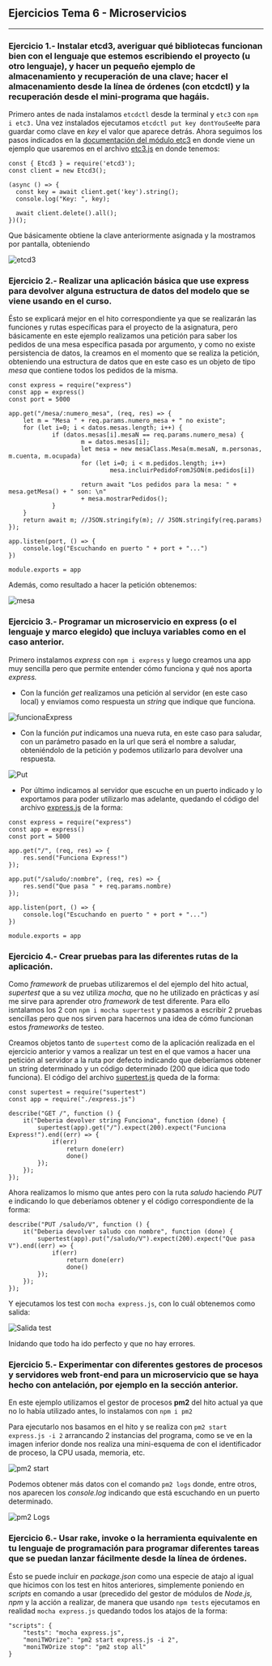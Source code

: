 ## Ejercicios Tema 6 - Microservicios



---


### Ejercicio 1.- Instalar etcd3, averiguar qué bibliotecas funcionan bien con el lenguaje que estemos escribiendo el proyecto (u otro lenguaje), y hacer un pequeño ejemplo de almacenamiento y recuperación de una clave; hacer el almacenamiento desde la línea de órdenes (con etcdctl) y la recuperación desde el mini-programa que hagáis.

Primero antes de nada instalamos `etcdctl` desde la terminal y `etc3` con `npm i etc3.`
Una vez instalados ejecutamos `etcdctl put key dontYouSeeMe` para guardar como clave en *key* el valor que aparece detrás. Ahora seguimos los pasos indicados en la [documentación del módulo etc3](https://www.npmjs.com/package/etcd3) en donde viene un ejemplo que usaremos en el archivo [etc3.js](https://github.com/LCinder/Autoevaluacion-IV/blob/master/Tema%206%20-%20Microservicios/etcd3.js) en donde tenemos:

~~~
const { Etcd3 } = require('etcd3');
const client = new Etcd3();

(async () => {
  const key = await client.get('key').string();
  console.log("Key: ", key);

  await client.delete().all();
})();
~~~

Que básicamente obtiene la clave anteriormente asignada y la mostramos por pantalla, obteniendo

![etcd3](https://github.com/LCinder/Autoevaluacion-IV/blob/master/Tema%206%20-%20Microservicios/img/etcd3.PNG)







### Ejercicio 2.- Realizar una aplicación básica que use express para devolver alguna estructura de datos del modelo que se viene usando en el curso.

Ésto se explicará mejor en el hito correspondiente ya que se realizarán las funciones y rutas específicas para el proyecto de la asignatura, pero básicamente en este ejemplo realizamos una petición para saber los pedidos de una mesa específica pasada por argumento, y como no existe persistencia de datos, la creamos en el momento que se realiza la petición, obteniendo una estructura de datos que en este caso es un objeto de tipo *mesa* que contiene todos los pedidos de la misma.


~~~
const express = require("express")
const app = express()
const port = 5000

app.get("/mesa/:numero_mesa", (req, res) => {
	let m = "Mesa " + req.params.numero_mesa + " no existe";
	for (let i=0; i < datos.mesas.length; i++) {
			if (datos.mesas[i].mesaN == req.params.numero_mesa) {
					m = datos.mesas[i];
					let mesa = new mesaClass.Mesa(m.mesaN, m.personas, m.cuenta, m.ocupada)
					for (let i=0; i < m.pedidos.length; i++)
							mesa.incluirPedidoFromJSON(m.pedidos[i])

					return await "Los pedidos para la mesa: " + mesa.getMesa() + " son: \n"
					+ mesa.mostrarPedidos();
			}
	}
	return await m; //JSON.stringify(m); // JSON.stringify(req.params)
});

app.listen(port, () => {
	console.log("Escuchando en puerto " + port + "...")
})

module.exports = app
~~~

Además, como resultado a hacer la petición obtenemos:

![mesa](https://github.com/LCinder/Autoevaluacion-IV/blob/master/Tema%206%20-%20Microservicios/img/mesa.PNG)


### Ejercicio 3.- Programar un microservicio en express (o el lenguaje y marco elegido) que incluya variables como en el caso anterior.


Primero instalamos *express* con `npm i express` y luego creamos una app muy sencilla pero que permite entender cómo funciona y qué nos aporta *express.*

- Con la función *get* realizamos una petición al servidor (en este caso local) y enviamos como respuesta un *string* que indique que funciona.

![funcionaExpress](https://github.com/LCinder/Autoevaluacion-IV/blob/master/Tema%206%20-%20Microservicios/img/funcionaExpress.PNG)

- Con la función *put* indicamos una nueva ruta, en este caso para saludar, con un parámetro pasado en la url que será el nombre a saludar, obteniéndolo de la petición y podemos utilizarlo para devolver una respuesta.

![Put](https://github.com/LCinder/Autoevaluacion-IV/blob/master/Tema%206%20-%20Microservicios/img/put.PNG)

- Por último indicamos al servidor que escuche en un puerto indicado y lo exportamos para poder utilizarlo mas adelante, quedando el código del archivo [express.js](https://github.com/LCinder/Autoevaluacion-IV/blob/master/Tema%206%20-%20Microservicios/express.js) de la forma:


~~~
const express = require("express")
const app = express()
const port = 5000

app.get("/", (req, res) => {
	res.send("Funciona Express!")
});

app.put("/saludo/:nombre", (req, res) => {
	res.send("Que pasa " + req.params.nombre)
});

app.listen(port, () => {
	console.log("Escuchando en puerto " + port + "...")
})

module.exports = app
~~~



### Ejercicio 4.- Crear pruebas para las diferentes rutas de la aplicación.

Como *framework* de pruebas utilizaremos el del ejemplo del hito actual, *supertest* que a su vez utiliza *mocha,* que no he utilizado en prácticas y así me sirve para aprender otro *framework* de test diferente. Para ello isntalamos los 2 con `npm i mocha supertest` y pasamos a escribir 2 pruebas sencillas pero que nos sirven para hacernos una idea de cómo funcionan estos *frameworks* de testeo.

Creamos objetos tanto de `supertest` como de la aplicación realizada en el ejercicio anterior y vamos a realizar un test en el que vamos a hacer una petición al servidor a la ruta por defecto indicando que deberíamos obtener un string determinado y un código determinado (200 que idica que todo funciona). El código del archivo [supertest.js](https://github.com/LCinder/Autoevaluacion-IV/blob/master/Tema%206%20-%20Microservicios/supertest.js) queda de la forma:


~~~
const supertest = require("supertest")
const app = require("./express.js")

describe("GET /", function () {
	it("Deberia devolver string Funciona", function (done) {
		supertest(app).get("/").expect(200).expect("Funciona Express!").end((err) => {
			if(err)
				return done(err)
				done()
		});
	});
});
~~~

Ahora realizamos lo mismo que antes pero con la ruta *saludo* haciendo *PUT* e indicando lo que deberíamos obtener y el código correspondiente de la forma:


~~~
describe("PUT /saludo/V", function () {
	it("Deberia devolver saludo con nombre", function (done) {
		supertest(app).put("/saludo/V").expect(200).expect("Que pasa V").end((err) => {
			if(err)
				return done(err)
				done()
		});
	});
});
~~~

Y ejecutamos los test con `mocha express.js`, con lo cuál obtenemos como salida:

![Salida test](https://github.com/LCinder/Autoevaluacion-IV/blob/master/Tema%206%20-%20Microservicios/img/test.PNG)

Inidando que todo ha ido perfecto y que no hay errores.



### Ejercicio 5.- Experimentar con diferentes gestores de procesos y servidores web front-end para un microservicio que se haya hecho con antelación, por ejemplo en la sección anterior. 	

En este ejemplo utilizamos el gestor de procesos **pm2** del hito actual ya que no lo había utilizado antes, lo instalamos con `npm i pm2`

Para ejecutarlo nos basamos en el hito y se realiza con `pm2 start express.js -i 2` arrancando 2 instancias del programa, como se ve en la imagen inferior donde nos realiza una mini-esquema de con el identificador de proceso, la CPU usada, memoria, etc.


![pm2 start](https://github.com/LCinder/Autoevaluacion-IV/blob/master/Tema%206%20-%20Microservicios/img/pm2Start.PNG)


Podemos obtener más datos con el comando `pm2 logs` donde, entre otros, nos aparecen los *console.log* indicando que está escuchando en un puerto determinado.

![pm2 Logs](https://github.com/LCinder/Autoevaluacion-IV/blob/master/Tema%206%20-%20Microservicios/img/pm2Logs.PNG)



### Ejercicio 6.- Usar rake, invoke o la herramienta equivalente en tu lenguaje de programación para programar diferentes tareas que se puedan lanzar fácilmente desde la línea de órdenes.


Ésto se puede incluir en *package.json* como una especie de atajo al igual que hicimos con los test en hitos anteriores, simplemente poniendo en *scripts* en comando a usar (precedido del gestor de módulos de *Node.js, npm* y la acción a realizar, de manera que usando `npm tests` ejecutamos en realidad `mocha express.js` quedando todos los atajos de la forma:

~~~
"scripts": {
	"tests": "mocha express.js",
	"moniTWOrize": "pm2 start express.js -i 2",
	"moniTWOrize stop": "pm2 stop all"
}

~~~

